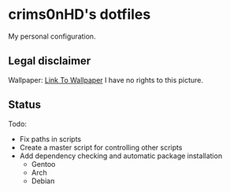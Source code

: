 crims0nHD's dotfiles
=======================
My personal configuration.

Legal disclaimer
------------------
Wallpaper: [Link To Wallpaper](https://www.pinterest.com/pin/458663543303636653/)
I have no rights to this picture.


Status
------------------
Todo:
* Fix paths in scripts
* Create a master script for controlling other scripts
* Add dependency checking and automatic package installation
    * Gentoo
    * Arch
    * Debian
